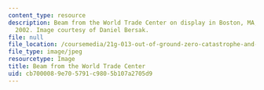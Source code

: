 ```yaml
---
content_type: resource
description: Beam from the World Trade Center on display in Boston, MA, Sept. 11,
  2002. Image courtesy of Daniel Bersak.
file: null
file_location: /coursemedia/21g-013-out-of-ground-zero-catastrophe-and-memory-fall-2005/cb7000089e705791c9805b107a2705d9_21g-013f05.jpg
file_type: image/jpeg
resourcetype: Image
title: Beam from the World Trade Center
uid: cb700008-9e70-5791-c980-5b107a2705d9
---
```

